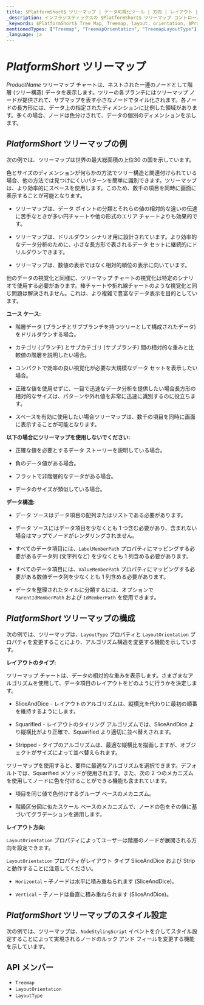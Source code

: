 ```yaml
---
title: $PlatformShort$ ツリーマップ | データ可視化ツール | 方向 | レイアウト | データ バインディング | インフラジスティックス
_description: インフラジスティックスの $PlatformShort$ ツリーマップ コントロールを使用して、複数のレベルをサポートするストリップ、長方形、およびスライスアンドダイス アルゴリズムのデータ ポイントの相対的なウェイトを表示します。$ProductName$ ツリーマップについて説明します。
_keywords: $PlatformShort$ Tree Map, Treemap, layout, orientation, $ProductName$, Infragistics, $PlatformShort$ ツリーマップ, ツリーマップ, レイアウト, 方向, インフラジスティックス
mentionedTypes: ["Treemap", "TreemapOrientation", "TreemapLayoutType"]
_language: ja
---
```

# $PlatformShort$ ツリーマップ
$ProductName$ ツリーマップ チャートは、ネストされた一連のノードとして階層 (ツリー構造) データを表示します。ツリーの各ブランチにはツリーマップ ノードが提供されて、サブマップを表す小さなノードでタイル化されます。各ノードの長方形には、データ上の指定されたディメンションに比例した領域があります。多くの場合、ノードは色分けされて、データの個別のディメンションを示します。

## $PlatformShort$ ツリーマップの例

次の例では、ツリーマップは世界の最大総面積の上位30 の国を示しています。

<code-view style="height: 600px"
           data-demos-base-url="{environment:dvDemosBaseUrl}"
           iframe-src="{environment:dvDemosBaseUrl}/charts/tree-map-overview"
           alt="$PlatformShort$ ツリーマップの例"
           github-src="charts/tree-map/overview">
</code-view>

<div class="divider--half"></div>

色とサイズのディメンションが何らかの方法でツリー構造と関連付けられている場合、他の方法では見つけにくいパターンを簡単に識別できます。ツリーマップは、より効率的にスペースを使用します。このため、数千の項目を同時に画面に表示することが可能となります。

- ツリーマップは、データ ポイントの分類とそれらの値の相対的な違いの伝達に苦手なときが多い円チャートや他の形式のエリア チャートよりも効果的です。

- ツリーマップは、ドリルダウン シナリオ用に設計されています。より効率的なデータ分析のために、小さな長方形で表されるデータ セットに継続的にドリルダウンできます。

- ツリーマップは、数値の表示ではなく相対的順位の表示に向いています。

他のデータの視覚化と同様に、ツリーマップ チャートの視覚化は特定のシナリオで使用する必要があります。棒チャートや折れ線チャートのような視覚化と同じ問題は解決されません。これは、より複雑で豊富なデータ表示を目的としています。

<b>ユース ケース:</b>

- 階層データ (ブランチとサブブランチを持つツリーとして構成されたデータ) をドリルダウンする場合。

- カテゴリ (ブランチ) とサブカテゴリ (サブブランチ) 間の相対的な重みと比較値の階層を説明したい場合。

- コンパクトで効率の良い視覚化が必要な大規模なデータ セットを表示したい場合。

- 正確な値を使用せずに、一目で迅速なデータ分析を提供したい場合長方形の相対的なサイズは、パターンや外れ値を非常に迅速に識別するのに役立ちます。

- スペースを有効に使用したい場合ツリーマップは、数千の項目を同時に画面に表示することが可能となります。

<b>以下の場合にツリーマップを使用しないでください:</b>

- 正確な値を必要とするデータ ストーリーを説明している場合。

- 負のデータ値がある場合。

- フラットで非階層的なデータがある場合。

- データのサイズが類似している場合。

<b>データ構造:</b>

- データ ソースはデータ項目の配列またはリストである必要があります。

- データ ソースにはデータ項目を少なくとも 1 つ含む必要があり、含まれない場合はマップでノードがレンダリングされません。

- すべてのデータ項目には、`LabelMemberPath` プロパティにマッピングする必要があるデータ列 (文字列など) を少なくとも 1 列含める必要があります。

- すべてのデータ項目には、`ValueMemberPath` プロパティにマッピングする必要がある数値データ列を少なくとも 1 列含める必要があります。
- データを整理されたタイルに分類するには、オプションで `ParentIdMemberPath` および `IdMemberPath` を使用できます。

## $PlatformShort$ ツリーマップの構成

次の例では、ツリーマップは、`LayoutType` プロパティと `LayoutOrientation` プロパティを変更することにより、アルゴリズム構造を変更する機能を示しています。

<code-view style="height: 600px"
           data-demos-base-url="{environment:dvDemosBaseUrl}"
           iframe-src="{environment:dvDemosBaseUrl}/charts/tree-map-layout"
           alt="$PlatformShort$ ツリーマップ レイアウトの構成"
           github-src="charts/tree-map/layout">
</code-view>

<div class="divider--half"></div>

<b>レイアウトのタイプ:</b>

ツリーマップ チャートは、データの相対的な重みを表示します。さまざまなアルゴリズムを使用して、データ項目のレイアウトをどのように行うかを決定します。

- SliceAndDice - レイアウトのアルゴリズムは、縦横比を代わりに最初の順番を維持するようにします。

- Squarified - レイアウトのタイリング アルゴリズムでは、SliceAndDice より縦横比がより正確で、Squarified より適切に並べ替えされます。

- Stripped - タイプのアルゴリズムは、最適な縦横比を描画しますが、オブジェクトがサイズによって並べ替えられます。

ツリーマップを使用すると、要件に最適なアルゴリズムを選択できます。デフォルトでは、Squarified メソッドが使用されます。また、次の 2 つのメカニズムを使用してノードに色を付けることができる機能も含まれています。

- 項目を同じ値で色付けするグループ ベースのメカニズム。

- 階級区分図に似たスケール ベースのメカニズムで、ノードの色をその値に基づいてグラデーションを適用します。

<b>レイアウト方向:</b>

`LayoutOrientation` プロパティによってユーザーは階層のノードが展開される方向を設定できます。

`LayoutOrientation` プロパティがレイアウト タイプ SliceAndDice および Strip と動作することに注意してください。

- `Horizontal` – 子ノードは水平に積み重ねられます (SliceAndDice)。

- `Vertical` – 子ノードは垂直に積み重ねられます (SliceAndDice)。

## $PlatformShort$ ツリーマップのスタイル設定

次の例では、ツリーマップは、`NodeStylingScript` イベントを介してスタイル設定することによって実現されるノードのルック アンド フィールを変更する機能を示しています。

<code-view style="height: 600px"
           data-demos-base-url="{environment:dvDemosBaseUrl}"
           iframe-src="{environment:dvDemosBaseUrl}/charts/tree-map-styling"
           alt="$PlatformShort$ ツリーマップのスタイル設定"
           github-src="charts/tree-map/styling">
</code-view>

<div class="divider--half"></div>

## API メンバー
- `Treemap`
- `LayoutOrientation`
- `LayoutType`

